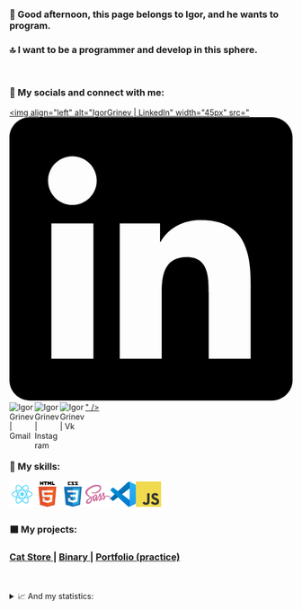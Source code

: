 ### 🌙 Good afternoon, this page belongs to Igor, and he wants to program.

### 🔝 I want to be a programmer and develop in this sphere.

<br>

### 🔗 My socials and connect with me:

[<img align="left" alt="IgorGrinev | LinkedIn" width="45px" src="<svg role="img" viewBox="0 0 24 24" xmlns="http://www.w3.org/2000/svg"><title>LinkedIn</title><path d="M20.447 20.452h-3.554v-5.569c0-1.328-.027-3.037-1.852-3.037-1.853 0-2.136 1.445-2.136 2.939v5.667H9.351V9h3.414v1.561h.046c.477-.9 1.637-1.85 3.37-1.85 3.601 0 4.267 2.37 4.267 5.455v6.286zM5.337 7.433c-1.144 0-2.063-.926-2.063-2.065 0-1.138.92-2.063 2.063-2.063 1.14 0 2.064.925 2.064 2.063 0 1.139-.925 2.065-2.064 2.065zm1.782 13.019H3.555V9h3.564v11.452zM22.225 0H1.771C.792 0 0 .774 0 1.729v20.542C0 23.227.792 24 1.771 24h20.451C23.2 24 24 23.227 24 22.271V1.729C24 .774 23.2 0 22.222 0h.003z"/></svg>" />][linkedin]
[<img align="left" alt="IgorGrinev | Gmail" width="45px" src="https://cdn.jsdelivr.net/npm/simple-icons@3.13.0/icons/gmail.svg" />][gmail]
[<img align="left" alt="IgorGrinev | Instagram" width="45px" src="https://cdn.jsdelivr.net/npm/simple-icons@3.13.0/icons/instagram.svg" />][instagram]
[<img align="left" alt="IgorGrinev | Vk" width="45px" src="https://cdn.jsdelivr.net/npm/simple-icons@3.13.0/icons/vk.svg" />][vk]


<br>
<br>
<br>


### 💎 My skills:
<img align="left" alt="React" width="45px" src="https://raw.githubusercontent.com/github/explore/80688e429a7d4ef2fca1e82350fe8e3517d3494d/topics/react/react.png" />
<img align="left" alt="HTML5" width="45px" src="https://raw.githubusercontent.com/github/explore/80688e429a7d4ef2fca1e82350fe8e3517d3494d/topics/html/html.png" />
<img align="left" alt="CSS3" width="45px" src="https://raw.githubusercontent.com/github/explore/80688e429a7d4ef2fca1e82350fe8e3517d3494d/topics/css/css.png" />
<img align="left" alt="Sass" width="45px" src="https://raw.githubusercontent.com/github/explore/80688e429a7d4ef2fca1e82350fe8e3517d3494d/topics/sass/sass.png" />
<img align="left" alt="Visual Studio Code" width="45px" src="https://raw.githubusercontent.com/github/explore/80688e429a7d4ef2fca1e82350fe8e3517d3494d/topics/visual-studio-code/visual-studio-code.png" />
<img align="left" alt="JavaScript" width="45px" src="https://raw.githubusercontent.com/github/explore/80688e429a7d4ef2fca1e82350fe8e3517d3494d/topics/javascript/javascript.png" />


<br>
<br>
<br>


### ⬛️ My projects:
### <a href="https://aceptijo.github.io/catstore/" target="_blank" title="Cat Store"> Сat Store </a> | <a href="https://aceptijo.github.io/binary/" target="_blank" > Binary </a> | <a href="https://aceptijo.github.io/portfolio/" target="_blank" title="Belly Cat"> Portfolio (practice) </a>
   

<br>
<br>

  
<details>
  <summary>📈 And my statistics:</summary>
   <br>
   <img align="left" alt="codeSTACKr's GitHub Stats" src="https://github-readme-stats.vercel.app/api/top-langs/?username=Aceptijo&langs_count=8&layout=compact&theme=midnight-purple" />
   <img align="left" alt="codeSTACKr's GitHub Stats" src="https://github-readme-stats.vercel.app/api?username=Aceptijo&show_icons=true&theme=midnight-purple" />
</details>

[codewars]: https://www.codewars.com/users/ScanDave/badges/large
[linkedin]: https://www.linkedin.com/in/grinevigor/
[instagram]: https://www.instagram.com/scandave/
[vk]: https://vk.com/idaceptijo
[gmail]: scandavee@gmail.com
[project1]: https://aceptijo.github.io/bellycat/
[project2]: https://aceptijo.github.io/binary/
